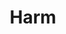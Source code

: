 ---
title: "Harm"
permalink: /spells/harm/
tags:
  - Spell
  - 6th Level
  - Necromancy
  - Damage
  - Necrotic
available_for:
  - Cleric
level: "6th Level"
school: "Necromancy"
range: "60 ft"
comp:
  - V
  - S
attack: "CON Save"
effect: "Necrotic"
description: |
  You unleash a virulent disease on a creature that you can see within range. The target must make a constitution saving throw. On a failed save, it takes 14d6 necrotic damage, or half as much damage on a successful save. The damage can't reduce the target's hit points below 1. If the target fails the saving throw, its hit point maximum is reduced for 1 hour by an amount equal to the necrotic damage it took. Any effect that removes a disease allows a creature's hit point maximum to return to normal before that time passes.
excerpt: "You unleash a virulent disease on a creature that you can see within range."
source: "Basic Rules"
---